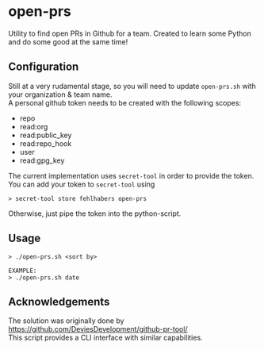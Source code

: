 # open-prs
Utility to find open PRs in Github for a team.
Created to learn some Python and do some good at the same time!

## Configuration
Still at a very rudamental stage, so you will need to update `open-prs.sh` with your organization & team name. <br>
A personal github token needs to be created with the following scopes:

<ul>
  <li>repo</li>
  <li>read:org</li>
  <li>read:public_key</li>
  <li>read:repo_hook</li>
  <li>user</li>
  <li>read:gpg_key</li>
</ul>

The current implementation uses `secret-tool` in order to provide the token.
You can add your token to `secret-tool` using 
```
> secret-tool store fehlhabers open-prs
```
Otherwise, just pipe the token into the python-script.

## Usage
```commandline
> ./open-prs.sh <sort by>

EXAMPLE:
> ./open-prs.sh date
```
## Acknowledgements
The solution was originally done by https://github.com/DeviesDevelopment/github-pr-tool/ <br>
This script provides a CLI interface with similar capabilities.